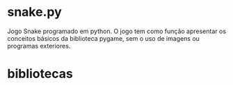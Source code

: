 # snake.py
Jogo Snake programado em python.
O jogo tem como função apresentar os conceitos básicos da biblioteca pygame, sem o uso de imagens ou programas exteriores.
# bibliotecas
